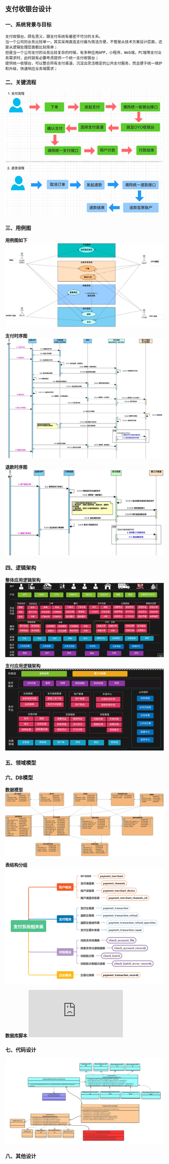 
## 支付收银台设计

### 一、系统背景与目标
    支付收银台，顾名思义，跟支付系统有着密不可分的关系。
    当一个公司的业务比较单一，其实采用直连支付最为简洁方便，不管是从技术方案设计层面，还是从逻辑处理层面都比较简单；
    但是当一个公司支付的业务比较复杂的时候，有多种应用APP，小程序，Web端，PC端等支付业务需求时，此时就有必要考虑提供一个统一支付收银台；
    提供统一收银台，可以整合所有支付渠道，沉淀出灵活稳定的公共支付服务，而且便于统一维护和升级，快速响应业务端需求；

### 二、关键流程
![支付流程](../../sources/支付系统设计/收银台关键流程.png "支付退款流程")

### 三、用例图
**用例图如下**
![用例图](../../sources/支付系统设计/收银台用例图.png "收银台用例图")

**支付时序图**
![支付时序图](../../sources/支付系统设计/收银台支付流程.jpg "支付时序图")

**退款时序图**
![退款时序图](../../sources/支付系统设计/收银台退款流程.jpg "退款时序图")

### 四、逻辑架构
**整体应用逻辑架构**
![整体应用逻辑架构](../../sources/支付系统设计/整体应用逻辑架构.png "整体应用逻辑架构")

**支付应用逻辑架构**
![支付应用逻辑架构](../../sources/支付系统设计/支付应用逻辑架构.png "支付应用逻辑架构")

### 五、领域模型


### 六、DB模型
**数据模型**
![数据模型](../../sources/支付系统设计/数据模型.png "数据模型")

**表结构分组**
![表结构分组](../../sources/支付系统设计/表结构分组.png "表结构分组")

**数据库脚本**
![数据库脚本](https://github.com/mozhexiake/rock-payment/blob/master/rock-payment-starter/src/main/resources/sql/init-1220.sql "数据库脚本")

### 七、代码设计
![代码设计](../../sources/支付系统设计/代码设计.png "代码设计")

### 八、其他设计
